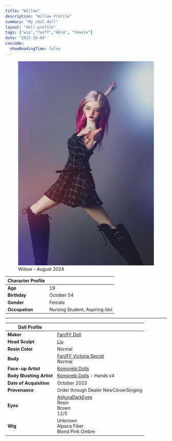 ```yaml
---
title: "Willow"
description: "Willow Profile"
summary: "My idol doll"
layout: "doll-profile"
tags: ["wip","fanff","60cm", "female"]
date: "2023-10-04"
cascade:
  showReadingTime: false
---
```

<div class="flex gap-4 flex-row flex-wrap">
  <div><figure><img src="idol-pose.jpeg" class="doll-profile-img" alt="A female dollhead partially painted" width="500"><figcaption>Willow - August 2024</figcaption></figure></div>
  <div>

| Character Profile | |
| ----- | ---|
| **Age** | 19 |
| **Birthday** | October 04 |
| **Gender** | Female |
| **Occupation** | Nursing Student, Aspiring Idol |

---

| Doll Profile | |
| ----- | ---|
| **Maker** | [Fan/FF Doll](https://www.fanffdoll.com/)  |
| **Head Sculpt** | [Liu](https://www.fanffdoll.com/product-page/liu-%E6%9F%B3-1) |
| **Resin Color** | Normal |
| **Body** | [Fan/FF Victoria Secret](https://www.fanffdoll.com/product-page/61cm-vs-body) <br> Normal |
| **Face-up Artist** | [Komorebi Dolls](https://komorebidolls.com/) |
| **Body Blushing Artist** | [Komorebi Dolls](https://komorebidolls.com/) - Hands x4|
| **Date of Acquisition** | October 2023 |
| **Provenance** | Order through Dealer NewCloverSinging |
| **Eyes** | [AshuraDarkEyes](https://www.etsy.com/shop/ashuradarkeyes) <br> Resin <br> Brown <br> 12/5 |
| **Wig** | Unknown <br> Alpaca Fiber <br> Blond Pink Ombre |

  </div>
</div>